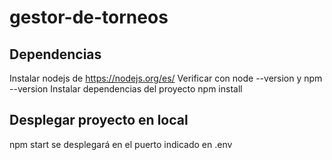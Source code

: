 # gestor-de-torneos
## Dependencias
Instalar nodejs de https://nodejs.org/es/
Verificar con node --version y npm --version
Instalar dependencias del proyecto 
npm install
## Desplegar proyecto en local
npm start
se desplegará en el puerto indicado en .env